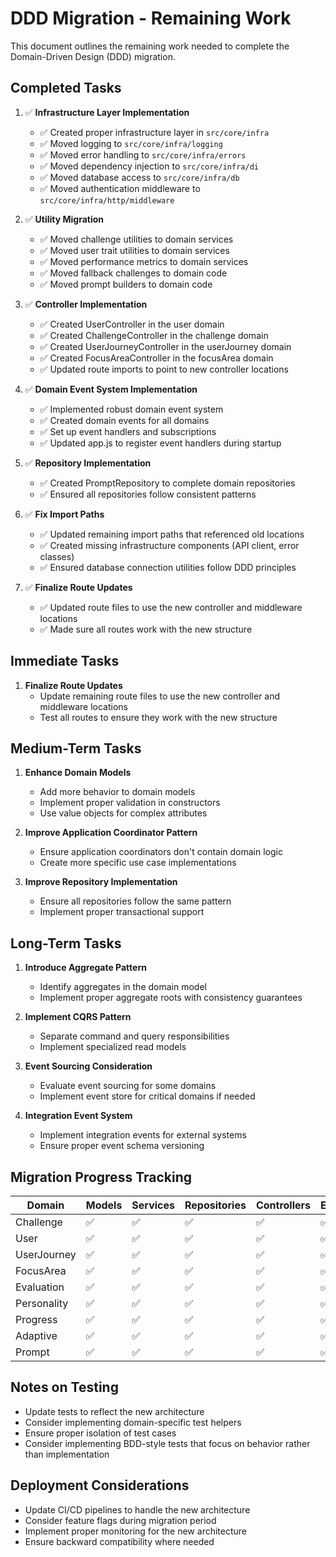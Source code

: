 # DDD Migration - Remaining Work

This document outlines the remaining work needed to complete the Domain-Driven Design (DDD) migration.

## Completed Tasks

1. ✅ **Infrastructure Layer Implementation**
   - ✅ Created proper infrastructure layer in `src/core/infra`
   - ✅ Moved logging to `src/core/infra/logging`
   - ✅ Moved error handling to `src/core/infra/errors`
   - ✅ Moved dependency injection to `src/core/infra/di`
   - ✅ Moved database access to `src/core/infra/db`
   - ✅ Moved authentication middleware to `src/core/infra/http/middleware`

2. ✅ **Utility Migration**
   - ✅ Moved challenge utilities to domain services
   - ✅ Moved user trait utilities to domain services
   - ✅ Moved performance metrics to domain services
   - ✅ Moved fallback challenges to domain code
   - ✅ Moved prompt builders to domain code

3. ✅ **Controller Implementation**
   - ✅ Created UserController in the user domain
   - ✅ Created ChallengeController in the challenge domain
   - ✅ Created UserJourneyController in the userJourney domain
   - ✅ Created FocusAreaController in the focusArea domain
   - ✅ Updated route imports to point to new controller locations

4. ✅ **Domain Event System Implementation**
   - ✅ Implemented robust domain event system
   - ✅ Created domain events for all domains
   - ✅ Set up event handlers and subscriptions
   - ✅ Updated app.js to register event handlers during startup

5. ✅ **Repository Implementation**
   - ✅ Created PromptRepository to complete domain repositories
   - ✅ Ensured all repositories follow consistent patterns

6. ✅ **Fix Import Paths** 
   - ✅ Updated remaining import paths that referenced old locations
   - ✅ Created missing infrastructure components (API client, error classes)
   - ✅ Ensured database connection utilities follow DDD principles

7. ✅ **Finalize Route Updates**
   - ✅ Updated route files to use the new controller and middleware locations
   - ✅ Made sure all routes work with the new structure

## Immediate Tasks

1. **Finalize Route Updates**
   - Update remaining route files to use the new controller and middleware locations
   - Test all routes to ensure they work with the new structure

## Medium-Term Tasks

1. **Enhance Domain Models**
   - Add more behavior to domain models
   - Implement proper validation in constructors
   - Use value objects for complex attributes

2. **Improve Application Coordinator Pattern**
   - Ensure application coordinators don't contain domain logic
   - Create more specific use case implementations

3. **Improve Repository Implementation**
   - Ensure all repositories follow the same pattern
   - Implement proper transactional support

## Long-Term Tasks

1. **Introduce Aggregate Pattern**
   - Identify aggregates in the domain model
   - Implement proper aggregate roots with consistency guarantees

2. **Implement CQRS Pattern**
   - Separate command and query responsibilities
   - Implement specialized read models

3. **Event Sourcing Consideration**
   - Evaluate event sourcing for some domains
   - Implement event store for critical domains if needed

4. **Integration Event System**
   - Implement integration events for external systems
   - Ensure proper event schema versioning

## Migration Progress Tracking

| Domain | Models | Services | Repositories | Controllers | Events | Status |
|--------|--------|----------|--------------|-------------|--------|--------|
| Challenge | ✅ | ✅ | ✅ | ✅ | ✅ | Complete |
| User | ✅ | ✅ | ✅ | ✅ | ✅ | Complete |
| UserJourney | ✅ | ✅ | ✅ | ✅ | ✅ | Complete |
| FocusArea | ✅ | ✅ | ✅ | ✅ | ✅ | Complete |
| Evaluation | ✅ | ✅ | ✅ | ✅ | ✅ | Complete |
| Personality | ✅ | ✅ | ✅ | ✅ | ✅ | Complete |
| Progress | ✅ | ✅ | ✅ | ✅ | ✅ | Complete |
| Adaptive | ✅ | ✅ | ✅ | ✅ | ✅ | Complete |
| Prompt | ✅ | ✅ | ✅ | ✅ | ✅ | Complete |

## Notes on Testing

- Update tests to reflect the new architecture
- Consider implementing domain-specific test helpers
- Ensure proper isolation of test cases
- Consider implementing BDD-style tests that focus on behavior rather than implementation

## Deployment Considerations

- Update CI/CD pipelines to handle the new architecture
- Consider feature flags during migration period
- Implement proper monitoring for the new architecture
- Ensure backward compatibility where needed 
